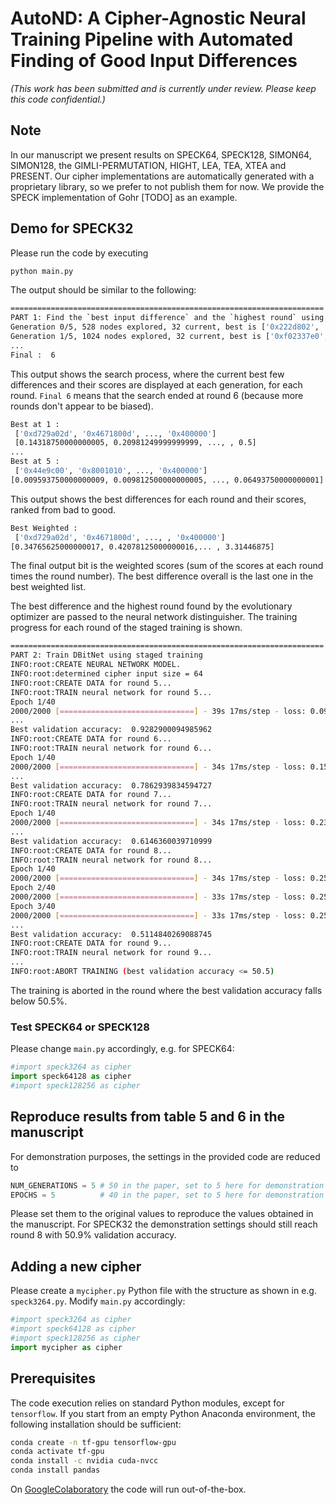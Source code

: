 # AutoND: A Cipher-Agnostic Neural Training Pipeline  with Automated Finding of Good Input Differences

_(This work has been submitted and is currently under review. Please keep this code confidential.)_

## Note 
In our manuscript we present results on SPECK64, SPECK128, SIMON64, SIMON128, the GIMLI-PERMUTATION, HIGHT, LEA, TEA, XTEA and PRESENT.
Our cipher implementations are automatically generated with a proprietary library, so we prefer to not publish them for now. 
We provide the SPECK implementation of Gohr [TODO] as an example.

## Demo for SPECK32
Please run the code by executing 
```bash
python main.py
```
The output should be similar to the following: 

```bash
======================================================================
PART 1: Find the `best input difference` and the `highest round` using the evolutionary optimizer...
Generation 0/5, 528 nodes explored, 32 current, best is ['0x222d802', ..., '0x46c9c00'] with [0.2751875 ... 0.325375 ]
Generation 1/5, 1024 nodes explored, 32 current, best is ['0xf02337e0', ..., '0x44e9c00'] with [0.3186875 ...  0.34425  ]
...
Final :  6
```
This output shows the search process, where the current best few differences and their scores are displayed at each generation, for each round. 
`Final 6` means that the search ended at round 6 (because more rounds don't appear to be biased).

```bash
Best at 1 : 
 ['0xd729a02d', '0x4671800d', ..., '0x400000']
 [0.14318750000000005, 0.20981249999999999, ..., , 0.5]
...
Best at 5 : 
 ['0x44e9c00', '0x8001010', ..., '0x400000']
[0.009593750000000009, 0.009812500000000005, ..., 0.06493750000000001]
```
This output shows the best differences for each round and their scores, ranked from bad to good. 

```bash
Best Weighted : 
 ['0xd729a02d', '0x4671800d', ..., , '0x400000']
[0.34765625000000017, 0.42078125000000016,... , 3.31446875]
```
The final output bit is the weighted scores (sum of the scores at each round times the round number). The best difference overall is the last one in the best weighted list.

The best difference and the highest round found by the evolutionary optimizer are passed to the neural network distinguisher. 
The training progress for each round of the staged training is shown.
```bash
======================================================================
PART 2: Train DBitNet using staged training  
INFO:root:CREATE NEURAL NETWORK MODEL.
INFO:root:determined cipher input size = 64
INFO:root:CREATE DATA for round 5...
INFO:root:TRAIN neural network for round 5...
Epoch 1/40
2000/2000 [==============================] - 39s 17ms/step - loss: 0.0999 - acc: 0.8725 - val_loss: 0.0894 - val_acc: 0.8859
...
Best validation accuracy:  0.9282900094985962
INFO:root:CREATE DATA for round 6...
INFO:root:TRAIN neural network for round 6...
Epoch 1/40
2000/2000 [==============================] - 34s 17ms/step - loss: 0.1524 - acc: 0.7807 - val_loss: 0.1505 - val_acc: 0.7831
...
Best validation accuracy:  0.7862939834594727
INFO:root:CREATE DATA for round 7...
INFO:root:TRAIN neural network for round 7...
Epoch 1/40
2000/2000 [==============================] - 34s 17ms/step - loss: 0.2350 - acc: 0.6054 - val_loss: 0.2334 - val_acc: 0.6092
...
Best validation accuracy:  0.6146360039710999
INFO:root:CREATE DATA for round 8...
INFO:root:TRAIN neural network for round 8...
Epoch 1/40
2000/2000 [==============================] - 34s 17ms/step - loss: 0.2510 - acc: 0.5082 - val_loss: 0.2506 - val_acc: 0.5115
Epoch 2/40
2000/2000 [==============================] - 33s 17ms/step - loss: 0.2504 - acc: 0.5128 - val_loss: 0.2503 - val_acc: 0.5113
Epoch 3/40
2000/2000 [==============================] - 33s 17ms/step - loss: 0.2501 - acc: 0.5142 - val_loss: 0.2503 - val_acc: 0.5102
...
Best validation accuracy:  0.5114840269088745
INFO:root:CREATE DATA for round 9...
INFO:root:TRAIN neural network for round 9...
...
INFO:root:ABORT TRAINING (best validation accuracy <= 50.5)
```
The training is aborted in the round where the best validation accuracy falls below 50.5%. 

### Test SPECK64 or SPECK128
Please change `main.py` accordingly, e.g. for SPECK64: 
```python
#import speck3264 as cipher
import speck64128 as cipher
#import speck128256 as cipher
```

## Reproduce results from table 5 and 6 in the manuscript
For demonstration purposes, the settings in the provided code are reduced to 
```python
NUM_GENERATIONS = 5 # 50 in the paper, set to 5 here for demonstration in optimizer.py
EPOCHS = 5          # 40 in the paper, set to 5 here for demonstration in train_nets.py
```
Please set them to the original values to reproduce the values obtained in the manuscript. For SPECK32 the demonstration settings should still reach round 8 with 50.9% validation accuracy.

## Adding a new cipher
Please create a `mycipher.py` Python file with the structure as shown in e.g. `speck3264.py`. Modify `main.py` accordingly:
```python
#import speck3264 as cipher
#import speck64128 as cipher
#import speck128256 as cipher
import mycipher as cipher
```

## Prerequisites
The code execution relies on standard Python modules, except for `tensorflow`.
If you start from an empty Python Anaconda environment, the following installation should be sufficient: 
```bash
conda create -n tf-gpu tensorflow-gpu
conda activate tf-gpu
conda install -c nvidia cuda-nvcc
conda install pandas
```
On [GoogleColaboratory](https://colab.research.google.com/) the code will run out-of-the-box.
